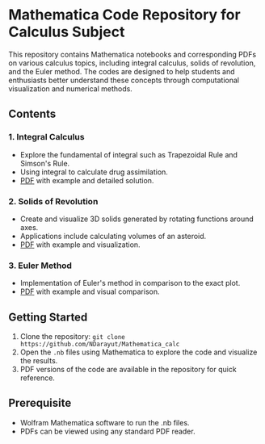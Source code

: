 # Mathematica Code Repository for Calculus Subject  
This repository contains Mathematica notebooks and corresponding PDFs on various calculus topics, 
including integral calculus, solids of revolution, and the Euler method. 
The codes are designed to help students and enthusiasts better understand these concepts through computational visualization and numerical methods.  
## Contents  
### 1. Integral Calculus   
* Explore the fundamental of integral such as Trapezoidal Rule and Simson's Rule.  
* Using integral to calculate drug assimilation.  
* [PDF](https://github.com/NDarayut/Mathematica_calc/blob/main/calculus_integral_project.pdf) with example and detailed solution.  
### 2. Solids of Revolution  
* Create and visualize 3D solids generated by rotating functions around axes.  
* Applications include calculating volumes of an asteroid.  
* [PDF](https://github.com/NDarayut/Mathematica_calc/blob/main/calculus_solid_of_revolution.pdf) with example and visualization.  
### 3. Euler Method  
* Implementation of Euler's method in comparison to the exact plot.  
* [PDF](https://github.com/NDarayut/Mathematica_calc/blob/main/calculus_euler_method.pdf) with example and visual comparison.
## Getting Started  
1. Clone the repository: ```git clone https://github.com/NDarayut/Mathematica_calc```
2. Open the ```.nb``` files using Mathematica to explore the code and visualize the results.
3. PDF versions of the code are available in the repository for quick reference.
## Prerequisite  
* Wolfram Mathematica software to run the .nb files.  
* PDFs can be viewed using any standard PDF reader.  
